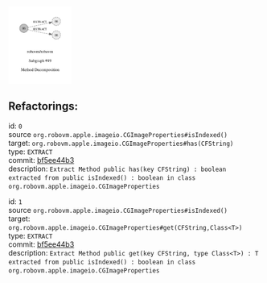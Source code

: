 <img src=subgraph_atomic_49.svg width=25%>

## Refactorings:

id: `0`\
source `org.robovm.apple.imageio.CGImageProperties#isIndexed()`\
target: `org.robovm.apple.imageio.CGImageProperties#has(CFString)`\
type: `EXTRACT`\
commit: [bf5ee44b3](https://github.com/robovm/robovm/commit/bf5ee44b3b576e01ab09cae9f50300417b01dc07)\
description: `Extract Method public has(key CFString) : boolean extracted from public isIndexed() : boolean in class org.robovm.apple.imageio.CGImageProperties`

id: `1`\
source `org.robovm.apple.imageio.CGImageProperties#isIndexed()`\
target: `org.robovm.apple.imageio.CGImageProperties#get(CFString,Class<T>)`\
type: `EXTRACT`\
commit: [bf5ee44b3](https://github.com/robovm/robovm/commit/bf5ee44b3b576e01ab09cae9f50300417b01dc07)\
description: `Extract Method public get(key CFString, type Class<T>) : T extracted from public isIndexed() : boolean in class org.robovm.apple.imageio.CGImageProperties`

